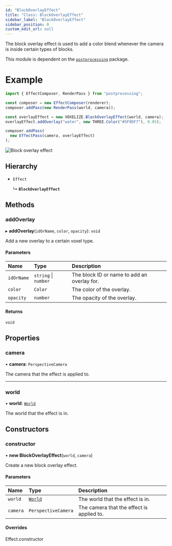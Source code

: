 ```yaml
---
id: "BlockOverlayEffect"
title: "Class: BlockOverlayEffect"
sidebar_label: "BlockOverlayEffect"
sidebar_position: 0
custom_edit_url: null
---
```


The block overlay effect is used to add a color blend whenever the camera is inside certain types of blocks.

This module is dependent on the [`postprocessing`](https://github.com/pmndrs/postprocessing) package.

# Example
```ts
import { EffectComposer, RenderPass } from "postprocessing";

const composer = new EffectComposer(renderer);
composer.addPass(new RenderPass(world, camera));

const overlayEffect = new VOXELIZE.BlockOverlayEffect(world, camera);
overlayEffect.addOverlay("water", new THREE.Color("#5F9DF7"), 0.05);

composer.addPass(
  new EffectPass(camera, overlayEffect)
);
```

![Block overlay effect](/img/overlay.png)

## Hierarchy

- `Effect`

  ↳ **`BlockOverlayEffect`**

## Methods

### addOverlay

▸ **addOverlay**(`idOrName`, `color`, `opacity`): `void`

Add a new overlay to a certain voxel type.

#### Parameters

| Name | Type | Description |
| :------ | :------ | :------ |
| `idOrName` | `string` \| `number` | The block ID or name to add an overlay for. |
| `color` | `Color` | The color of the overlay. |
| `opacity` | `number` | The opacity of the overlay. |

#### Returns

`void`

## Properties

### camera

• **camera**: `PerspectiveCamera`

The camera that the effect is applied to.

___

### world

• **world**: [`World`](World.md)

The world that the effect is in.

## Constructors

### constructor

• **new BlockOverlayEffect**(`world`, `camera`)

Create a new block overlay effect.

#### Parameters

| Name | Type | Description |
| :------ | :------ | :------ |
| `world` | [`World`](World.md) | The world that the effect is in. |
| `camera` | `PerspectiveCamera` | The camera that the effect is applied to. |

#### Overrides

Effect.constructor
